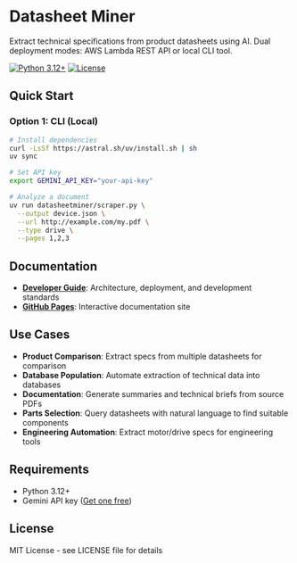 # Datasheet Miner

Extract technical specifications from product datasheets using AI. Dual deployment modes: AWS Lambda REST API or local CLI tool.

[![Python 3.12+](https://img.shields.io/badge/python-3.11+-blue.svg)](https://www.python.org/downloads/)
[![License](https://img.shields.io/badge/license-MIT-green.svg)](LICENSE)

## Quick Start

### Option 1: CLI (Local)

```bash
# Install dependencies
curl -LsSf https://astral.sh/uv/install.sh | sh
uv sync

# Set API key
export GEMINI_API_KEY="your-api-key"

# Analyze a document
uv run datasheetminer/scraper.py \
  --output device.json \
  --url http://example.com/my.pdf \
  --type drive \
  --pages 1,2,3
```

## Documentation

- **[Developer Guide](CLAUDE.md)**: Architecture, deployment, and development standards
- **[GitHub Pages](https://jimothyjohn.github.io/datasheetminer/)**: Interactive documentation site

## Use Cases

- **Product Comparison**: Extract specs from multiple datasheets for comparison
- **Database Population**: Automate extraction of technical data into databases
- **Documentation**: Generate summaries and technical briefs from source PDFs
- **Parts Selection**: Query datasheets with natural language to find suitable components
- **Engineering Automation**: Extract motor/drive specs for engineering tools

## Requirements

- Python 3.12+
- Gemini API key ([Get one free](https://aistudio.google.com/))

## License

MIT License - see LICENSE file for details
